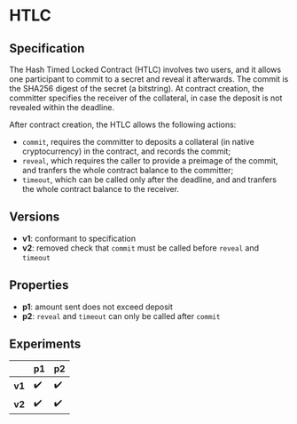 # HTLC

## Specification
The Hash Timed Locked Contract (HTLC) involves two users, and it
allows one participant to commit to a secret and reveal it afterwards.
The commit is the SHA256 digest of the secret (a bitstring).
At contract creation, the committer
specifies the receiver of the collateral, 
in case the deposit is not revealed within the deadline.

After contract creation, the HTLC allows the following actions:
- `commit`, requires the committer to deposits a collateral
(in native cryptocurrency) in the contract, and records the commit;
- `reveal`, which requires the caller to provide a preimage of the commit,
and tranfers the whole contract balance to the committer;
- `timeout`, which can be called only after the deadline, and
and tranfers the whole contract balance to the receiver.

## Versions
- **v1**: conformant to specification
- **v2**: removed check that `commit` must be called before `reveal` and
  `timeout`  

## Properties
- **p1**: amount sent does not exceed deposit
- **p2**: `reveal` and `timeout` can only be called after `commit`

## Experiments

|        | p1                 | p2                 |
| ------ | ------------------ | ------------------ |
| **v1** | :heavy_check_mark: | :heavy_check_mark: |
| **v2** | :heavy_check_mark: | :heavy_check_mark: |
